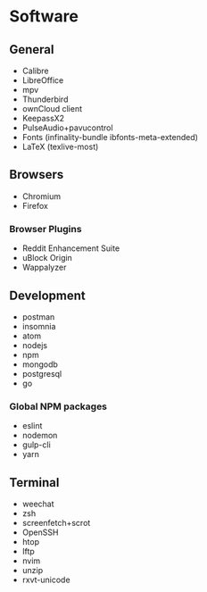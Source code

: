 # Software

## General

*   Calibre
*   LibreOffice
*   mpv
*   Thunderbird
*   ownCloud client
*   KeepassX2
*   PulseAudio+pavucontrol
*   Fonts (infinality-bundle ibfonts-meta-extended)
*   LaTeX (texlive-most)

## Browsers

*   Chromium
*   Firefox

### Browser Plugins

*   Reddit Enhancement Suite
*   uBlock Origin
*   Wappalyzer

## Development

*   postman
*   insomnia
*   atom
*   nodejs
*   npm
*   mongodb
*   postgresql
*   go

### Global NPM packages

*   eslint
*   nodemon
*   gulp-cli
*   yarn

## Terminal

*   weechat
*   zsh
*   screenfetch+scrot
*   OpenSSH
*   htop
*   lftp
*   nvim
*   unzip
*   rxvt-unicode
